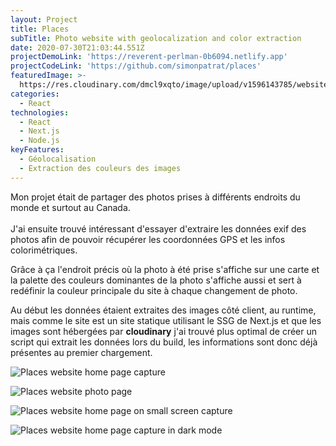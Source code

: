```yaml
---
layout: Project
title: Places
subTitle: Photo website with geolocalization and color extraction
date: 2020-07-30T21:03:44.551Z
projectDemoLink: 'https://reverent-perlman-0b6094.netlify.app'
projectCodeLink: 'https://github.com/simonpatrat/places'
featuredImage: >-
  https://res.cloudinary.com/dmcl9xqto/image/upload/v1596143785/website/places-logo_sz6sax.svg
categories:
  - React
technologies:
  - React
  - Next.js
  - Node.js
keyFeatures:
  - Géolocalisation
  - Extraction des couleurs des images
---
```

Mon projet était de partager des photos prises à différents endroits du monde et surtout au Canada.\
\
J'ai ensuite trouvé intéressant d'essayer d'extraire les données exif des photos afin de pouvoir récupérer les coordonnées GPS et les infos colorimétriques.

Grâce à ça l'endroit précis où la photo à été prise s'affiche sur une carte et la palette des couleurs dominantes de la photo s'affiche aussi et sert à redéfinir la couleur principale du site à chaque changement de photo.

Au début les données étaient extraites des images côté client, au runtime, mais comme le site est un site statique utilisant le SSG de Next.js et que les images sont hébergées par **cloudinary** j'ai trouvé plus optimal de créer un script qui extrait les données lors du build, les informations sont donc déjà présentes au premier chargement.

![Places website home page capture](https://res.cloudinary.com/dmcl9xqto/image/upload/c_scale,w_1280/v1596309208/website/places-home_zee6kl.png "Places website home page capture")

![Places website photo page](https://res.cloudinary.com/dmcl9xqto/image/upload/v1596309207/website/places-photo-page_psp6am.png "Places website photo page")

![Places website home page on small screen capture](https://res.cloudinary.com/dmcl9xqto/image/upload/v1596309210/website/places-small-screen_s3g85c.png "Places website home page on small screen capture")

![Places website home page capture in dark mode](https://res.cloudinary.com/dmcl9xqto/image/upload/q_80/v1596309203/website/places-dark-mode_wti2w6.png "Places website home page capture in dark mode")
